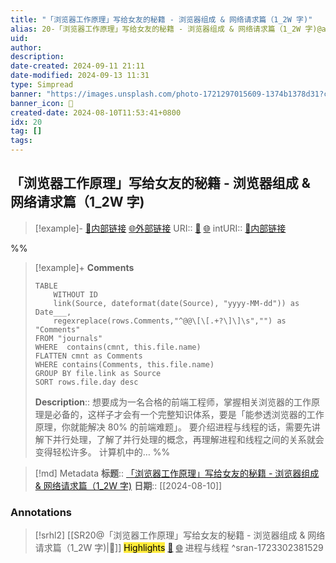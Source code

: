 ```yaml
---
title: "「浏览器工作原理」写给女友的秘籍 - 浏览器组成 & 网络请求篇（1_2W 字)"
alias: 20-「浏览器工作原理」写给女友的秘籍 - 浏览器组成 & 网络请求篇（1_2W 字)@annote
uid: 
author: 
description: 
date-created: 2024-09-11 21:11
date-modified: 2024-09-13 11:31
type: Simpread
banner: "https://images.unsplash.com/photo-1721297015609-1374b1378d31?crop=entropy&cs=srgb&fm=jpg&ixid=M3w0Njc1ODd8MHwxfHJhbmRvbXx8fHx8fHwxfHwxNzIzMjYyMDA3fA&ixlib=rb-4.0.3&q=85&fit=crop&w=862&max-h=540 "
banner_icon: 🔖
created-date: 2024-08-10T11:53:41+0800
idx: 20
tag: []
tags: 
---
```


## 「浏览器工作原理」写给女友的秘籍 - 浏览器组成 & 网络请求篇（1_2W 字)

> [!example]- [🧷内部链接](<http://localhost:7026/unread/20>) [🌐外部链接](<>)
> URI:: [🧷](<http://localhost:7026/unread/20>) [🌐](<>)
> intURI:: [🧷内部链接](<http://localhost:7026/reading/20>)

%%

> [!example]+ **Comments**
>
> ```dataview
> TABLE 
>     WITHOUT ID
>     link(Source, dateformat(date(Source), "yyyy-MM-dd")) as Date___, 
>     regexreplace(rows.Comments,"^@@\[\[.+?\]\]\s","") as "Comments"
> FROM "journals"
> WHERE  contains(cmnt, this.file.name)
> FLATTEN cmnt as Comments
> WHERE contains(Comments, this.file.name)
> GROUP BY file.link as Source
> SORT rows.file.day desc
> ```
>  **Description**:: 想要成为一名合格的前端工程师，掌握相关浏览器的工作原理是必备的，这样子才会有一个完整知识体系，要是「能参透浏览器的工作原理，你就能解决 80% 的前端难题」。 要介绍进程与线程的话，需要先讲解下并行处理，了解了并行处理的概念，再理解进程和线程之间的关系就会变得轻松许多。 计算机中的…
%%

> [!md] Metadata
> **标题**:: [「浏览器工作原理」写给女友的秘籍 - 浏览器组成 & 网络请求篇（1_2W 字)](https://juejin.cn/post/6846687590540640263)
> **日期**:: [[2024-08-10]]

### Annotations

> [!srhl2] [[SR20@「浏览器工作原理」写给女友的秘籍 - 浏览器组成 & 网络请求篇（1_2W 字)|📄]] <mark style="background-color: #ffeb3b">Highlights</mark> [🧷](<http://localhost:7026/unread/20#id=1723302381529>) [🌐](<#id=1723302381529>)
> 进程与线程
> ^sran-1723302381529
